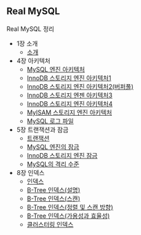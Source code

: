 ## Real MySQL

Real MySQL 정리

- 1장 소개
    - [소개](./1장/1-1.md)
- 4장 아키텍처
    - [MySQL 엔진 아키텍처](./4장/4-1.md)
    - [InnoDB 스토리지 엔진 아키텍처1](./4장/4-2.md)
    - [InnoDB 스토리지 엔진 아키텍처2(버퍼풀)](./4장/4-3.md)
    - [InnoDB 스토리지 엔젠 아키텍처3](./4장/4-4.md)
    - [InnoDB 스토리지 엔진 아키텍처4](./4장/4-5.md)
    - [MyISAM 스토리지 엔진 아키텍처](./4장/4-6.md)
    - [MySQL 로그 파일](./4장/4-7.md)
- 5장 트랜잭션과 잠금
    - [트랜잭션](./5장/5-1.md)
    - [MySQL 엔진의 잠금](./5장/5-2.md)
    - [InnoDB 스토리지 엔진 잠금](./5장/5-3.md)
    - [MySQL의 격리 수준](./5장/5-4.md)
- 8장 인덱스
    - [인덱스](./8장/8-1.md)
    - [B-Tree 인덱스(설명)](./8장/8-2.md)
    - [B-Tree 인덱스(스캔)](./8장/8-3.md)
    - [B-Tree 인덱스(정렬 및 스캔 방향)](./8장/8-4.md)
    - [B-Tree 인덱스(가용성과 효율성)](./8장/8-5.md)
    - [클러스터링 인덱스](./8장/8-6.md)
